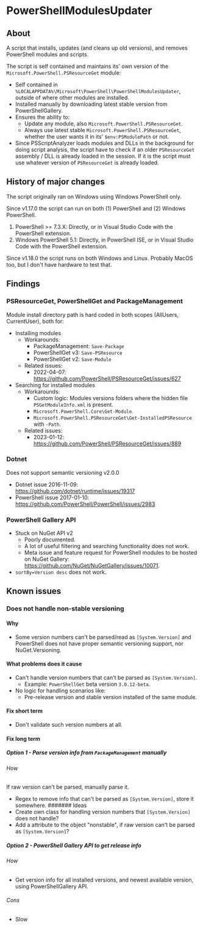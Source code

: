 # PowerShellModulesUpdater

## About

A script that installs, updates (and cleans up old versions), and removes PowerShell modules and scripts.

The script is self contained and maintains its' own version of the `Microsoft.PowerShell.PSResourceGet` module:

* Self contained in `%LOCALAPPDATA%\Microsoft\PowerShell\PowerShellModulesUpdater`, outside of where other modules are installed.
* Installed manually by downloading latest stable version from PowerShellGallery.
* Ensures the ability to:
  * Update any module, also `Microsoft.PowerShell.PSResourceGet`.
  * Always use latest stable `Microsoft.PowerShell.PSResourceGet`, whether the user wants it in its' `$env:PSModulePath` or not.
* Since PSScriptAnalyzer loads modules and DLLs in the background for doing script analysis, the script have to check if an older `PSResourceGet` assembly / DLL is already loaded in the session. If it is the script must use whatever version of `PSResourceGet` is already loaded.

## History of major changes

The script originally ran on Windows using Windows PowerShell only.

Since v1.17.0 the script can run on both (1) PowerShell and (2) Windows PowerShell.

1. PowerShell \>= 7.3.X: Directly, or in Visual Studio Code with the PowerShell extension.
1. Windows PowerShell 5.1: Directly, in PowerShell ISE, or in Visual Studio Code with the PowerShell extension.

Since v1.18.0 the script runs on both Windows and Linux. Probably MacOS too, but I don't have hardware to test that.

## Findings

### PSResourceGet, PowerShellGet and PackageManagement

Module install directory path is hard coded in both scopes (AllUsers, CurrentUser), both for:

* Installing modules
  * Workarounds:
    * PackageManagement: `Save-Package`
    * PowerShellGet v3: `Save-PSResource`
    * PowerShellGet v2: `Save-Module`
  * Related issues:
    * 2022-04-07: <https://github.com/PowerShell/PSResourceGet/issues/627>
* Searching for installed modules
  * Workarounds:
    * Custom logic: Modules versions folders where the hidden file `PSGetModuleInfo.xml` is present.
    * `Microsoft.PowerShell.Core\Get-Module`.
    * `Microsoft.PowerShell.PSResourceGet\Get-InstalledPSResource` with `-Path`.
  * Related issues:
    * 2023-01-12: <https://github.com/PowerShell/PSResourceGet/issues/889>

### Dotnet

Does not support semantic versioning v2.0.0

* Dotnet issue 2016-11-09: <https://github.com/dotnet/runtime/issues/19317>
* PowerShell issue 2017-01-10: <https://github.com/PowerShell/PowerShell/issues/2983>

### PowerShell Gallery API

* Stuck on NuGet API v2
  * Poorly documented.
  * A lot of useful filtering and searching functionality does not work.
  * Meta issue and feature request for PowerShell modules to be hosted on NuGet Gallery: <https://github.com/NuGet/NuGetGallery/issues/10071>.
* `sortBy=Version desc` does not work.

## Known issues

### Does not handle non-stable versioning

#### Why

* Some version numbers can't be parsed/read as `[System.Version]` and PowerShell does not have proper semantic versioning support, nor NuGet.Versioning.

#### What problems does it cause

* Can't handle version numbers that can't be parsed as `[System.Version]`.
  * Example: `PowerShellGet` beta version `3.0.12-beta`.
* No logic for handling scenarios like:
  * Pre-release version and stable version installed of the same module.

#### Fix short term

* Don't validate such version numbers at all.

#### Fix long term

##### Option 1 - Parse version info from `PackageManagement` manually

###### How

If raw version can't be parsed, manually parse it.

* Regex to remove info that can't be parsed as `[System.Version]`, store it somewhere.
####### Ideas
* Create own class for handling version numbers that `[System.Version]` does not handle?
* Add a attribute to the object "nonstable", if raw version can't be parsed as `[System.Version]`?

##### Option 2 - PowerShell Gallery API to get release info

###### How

* Get version info for all installed versions, and newest available version, using PowerShellGallery API.

###### Cons

* Slow
